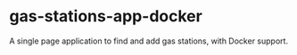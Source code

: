 # gas-stations-app-docker
A single page application to find and add gas stations, with Docker support.
